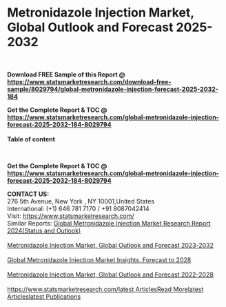 <h1>Metronidazole Injection Market, Global Outlook and Forecast 2025-2032</h1><br/><p><strong>Download FREE Sample of this Report @ <a href="https://www.statsmarketresearch.com/download-free-sample/8029794/global-metronidazole-injection-forecast-2025-2032-184">https://www.statsmarketresearch.com/download-free-sample/8029794/global-metronidazole-injection-forecast-2025-2032-184</a></strong></p><div><b>Get the Complete Report & TOC @ <a href="https://www.statsmarketresearch.com/global-metronidazole-injection-forecast-2025-2032-184-8029794">https://www.statsmarketresearch.com/global-metronidazole-injection-forecast-2025-2032-184-8029794</a></b></div><br><b>Table of content</b><p><br><div><b>Get the Complete Report & TOC @ <a href="https://www.statsmarketresearch.com/global-metronidazole-injection-forecast-2025-2032-184-8029794">https://www.statsmarketresearch.com/global-metronidazole-injection-forecast-2025-2032-184-8029794</a></b></div></p> <b>CONTACT US:</b><br>276 5th Avenue, New York , NY 10001,United States<br>International: (+1) 646 781 7170 / +91 8087042414<br>Visit: <a href="https://www.statsmarketresearch.com/">https://www.statsmarketresearch.com/</a><br>Similar Reports: <a href="https://www.statsmarketresearch.com/global-metronidazole-injection-forecast-2025-2032-184-8029794">Global Metronidazole Injection Market Research Report 2024(Status and Outlook)</a><br/><br/><a href="https://www.statsmarketresearch.com/global-metronidazole-injection-forecast-2025-2032-184-8029794">Metronidazole Injection Market, Global Outlook and Forecast 2023-2032</a><br/><br/><a href="https://www.statsmarketresearch.com/global-metronidazole-injection-forecast-2025-2032-184-8029794">Global Metronidazole Injection Market Insights, Forecast to 2028</a><br/><br/><a href="https://www.statsmarketresearch.com/global-metronidazole-injection-forecast-2025-2032-184-8029794">Metronidazole Injection Market, Global Outlook and Forecast 2022-2028</a><br/><br/><a href="https://gyeongbokgung.com">https://www.statsmarketresearch.com/</a><a href="https://hallyeomaritime.com">latest Articles</a><a href="https://jingwansa.com">Read More</a><a href=https://nguoiviet.jp/">latest Articles</a><a href="https://www.intelmarketresearch.com/">latest Publications</a>